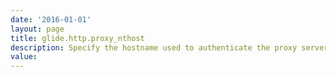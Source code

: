 ```yaml
---
date: '2016-01-01'
layout: page
title: glide.http.proxy_nthost
description: Specify the hostname used to authenticate the proxy server with NTLM authentication.
value:  
---
```

